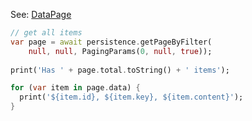 
See: [DataPage](../../../toolkit_api/dart/commons/data/data_page/)

```dart
// get all items
var page = await persistence.getPageByFilter(
    null, null, PagingParams(0, null, true));
    
print('Has ' + page.total.toString() + ' items');

for (var item in page.data) {
  print('${item.id}, ${item.key}, ${item.content}');
}
```
